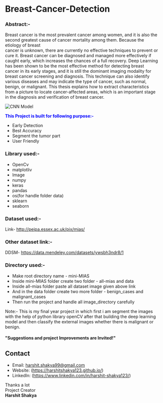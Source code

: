 # Breast-Cancer-Detection

### Abstract:-
Breast cancer is the most prevalent cancer among women, and it is also the second 
greatest cause of cancer mortality among them. Because the etiology of breast                                         
cancer is unknown, there are currently no effective techniques to prevent or cure it. 
Breast cancer can be diagnosed and managed more effectively if caught early, 
which increases the chances of a full recovery. Deep Learning has been shown to be 
the most effective method for detecting breast cancer in its early stages, and it is 
still the dominant imaging modality for breast cancer screening and diagnosis. This 
technique can also identify various diseases and may indicate the type of cancer, 
such as normal, benign, or malignant. This thesis explains how to extract 
characteristics from a picture to locate cancer-affected areas, which is an important 
stage in the diagnosis and verification of breast cancer.

![CNN Model](https://i.postimg.cc/wxWB8CTP/CNN-architecture.png)

<span style="color:blue">**This Project is built for following purpose:-**</span>
- Early Detection
- Best Accuracy
- Segment the tumor part
- User Friendly

### Library used:-
- OpenCv
- matplotliv
- Image
- numpy
- keras
- pandas
- os(for handle folder data)
- sklearn
- seaborn

### Dataset used:-
Link-  http://peipa.essex.ac.uk/pix/mias/

### Other dataset link:-
DDSM- https://data.mendeley.com/datasets/ywsbh3ndr8/1

### Directory used:-
- Make root directory name - mini-MIAS 
- Inside mini-MIAS folder create two folder - all-mias and data
- Inside all-mias folder paste all dataset image given above link 
- And in the data folder create two more folder - benign_cases and malignant_cases
- Then run the project and handle all image_directory carefully

Note:- This is my final year project in which first i am segment the images with the help of python library openCV after that building the deep learning model and then classify the external images whether there is malignant or benign. 

#### "Suggestions and project Improvements are Invited!"

## Contact
* Email: harshit.shakya99@gmail.com
* Website: (https://harshitshakya123.github.io/)
* LinkedIn: (https://www.linkedin.com/in/harshit-shakya123/)

<bold>Thanks a lot</bold><br/>
                                                                                                        Project Creator<br/>
                                                                                                         <b>Harshit Shakya</b>
